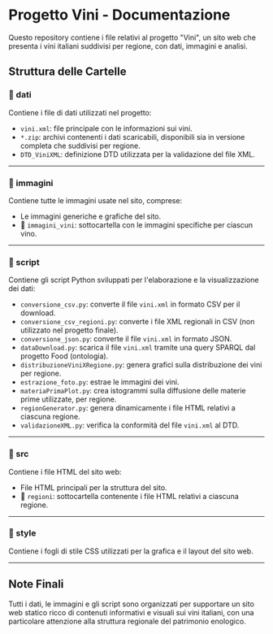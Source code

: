 # Progetto Vini - Documentazione

Questo repository contiene i file relativi al progetto "Vini", un sito web che presenta i vini italiani suddivisi per regione, con dati, immagini e analisi.

## Struttura delle Cartelle

### 📁 dati
Contiene i file di dati utilizzati nel progetto:
- `vini.xml`: file principale con le informazioni sui vini.
- `*.zip`: archivi contenenti i dati scaricabili, disponibili sia in versione completa che suddivisi per regione.
- `DTD_ViniXML`: definizione DTD utilizzata per la validazione del file XML.

---

### 📁 immagini
Contiene tutte le immagini usate nel sito, comprese:
- Le immagini generiche e grafiche del sito.
- 📁 `immagini_vini`: sottocartella con le immagini specifiche per ciascun vino.

---

### 📁 script
Contiene gli script Python sviluppati per l'elaborazione e la visualizzazione dei dati:

- `conversione_csv.py`: converte il file `vini.xml` in formato CSV per il download.
- `conversione_csv_regioni.py`: converte i file XML regionali in CSV (non utilizzato nel progetto finale).
- `conversione_json.py`: converte il file `vini.xml` in formato JSON.
- `dataDownload.py`: scarica il file `vini.xml` tramite una query SPARQL dal progetto Food (ontologia).
- `distribuzioneViniXRegione.py`: genera grafici sulla distribuzione dei vini per regione.
- `estrazione_foto.py`: estrae le immagini dei vini.
- `materiaPrimaPlot.py`: crea istogrammi sulla diffusione delle materie prime utilizzate, per regione.
- `regionGenerator.py`: genera dinamicamente i file HTML relativi a ciascuna regione.
- `validazioneXML.py`: verifica la conformità del file `vini.xml` al DTD.

---

### 📁 src
Contiene i file HTML del sito web:
- File HTML principali per la struttura del sito.
- 📁 `regioni`: sottocartella contenente i file HTML relativi a ciascuna regione.

---

### 📁 style
Contiene i fogli di stile CSS utilizzati per la grafica e il layout del sito web.

---

## Note Finali

Tutti i dati, le immagini e gli script sono organizzati per supportare un sito web statico ricco di contenuti informativi e visuali sui vini italiani, con una particolare attenzione alla struttura regionale del patrimonio enologico.


